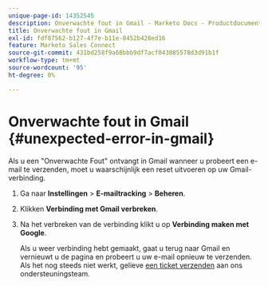 ```yaml
---
unique-page-id: 14352545
description: Onverwachte fout in Gmail - Marketo Docs - Productdocumentatie
title: Onverwachte fout in Gmail
exl-id: fdf87562-b127-4f7e-b11e-8452b428ed16
feature: Marketo Sales Connect
source-git-commit: 431bd258f9a68bbb9df7acf043085578d3d91b1f
workflow-type: tm+mt
source-wordcount: '95'
ht-degree: 0%

---
```


# Onverwachte fout in Gmail {#unexpected-error-in-gmail}

Als u een &quot;Onverwachte Fout&quot; ontvangt in Gmail wanneer u probeert een e-mail te verzenden, moet u waarschijnlijk een reset uitvoeren op uw Gmail-verbinding.

1. Ga naar **Instellingen** > **E-mailtracking** > **Beheren**.

1. Klikken **Verbinding met Gmail verbreken**.

1. Na het verbreken van de verbinding klikt u op **Verbinding maken met Google**.

   Als u weer verbinding hebt gemaakt, gaat u terug naar Gmail en vernieuwt u de pagina en probeert u uw e-mail opnieuw te verzenden. Als het nog steeds niet werkt, gelieve [een ticket verzenden](https://nation.marketo.com/t5/Support/ct-p/Support) aan ons ondersteuningsteam.
